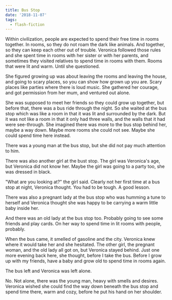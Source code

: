 ```yaml
---
title: Bus Stop
date: '2018-11-07'
tags:
  - flash-fiction
---
```


Within civilization, people are expected to spend their free time in rooms
together. In rooms, so they do not roam the dark like animals. And together, so
they can keep each other out of trouble. Veronica followed those rules and she
spent time in rooms with her sister or with her parents, and sometimes they
visited relatives to spend time in rooms with them. Rooms that were lit and
warm. Until she questioned.

<!-- truncate -->

She figured growing up was about leaving the rooms and leaving the house, and
going to scary places, so you can show how grown up you are. Scary places like
parties where there is loud music. She gathered her courage, and got permission
from her mum, and ventured out alone.

She was supposed to meet her friends so they could grow up together, but before
that, there was a bus ride through the night. So she waited at the bus stop
which was like a room in that it was lit and surrounded by the dark. But it was
not like a room in that it only had three walls, and the walls that it had were
see-through. She imagined there was more to the bus stop behind her, maybe a way
down. Maybe more rooms she could not see. Maybe she could spend time here
instead.

There was a young man at the bus stop, but she did not pay much attention to
him.

There was also another girl at the bust stop. The girl was Veronica's age, but
Veronica did not know her. Maybe the girl was going to a party too, she was
dressed in black.

"What are you looking at?" the girl said. Clearly not her first time at a bus
stop at night, Veronica thought. You had to be tough. A good lesson.

There was also a pregnant lady at the bus stop who was humming a tune to herself
and Veronica thought she was happy to be carrying a warm little baby inside her.

And there was an old lady at the bus stop too. Probably going to see some
friends and play cards. On her way to spend time in lit rooms with people,
probably.

When the bus came, it smelled of gasoline and the city. Veronica knew where it
would take her and she hesitated. The other girl, the pregnant woman, and the
old lady all got on, but Veronica stayed behind. Just one more evening back
here, she thought, before I take the bus. Before I grow up with my friends, have
a baby and grow old to spend time in rooms again.

The bus left and Veronica was left alone.

No. Not alone, there was the young man, heavy with smells and desires. Veronica
wished she could find the way down beneath the bus stop and spend time there,
warm and cozy, before he put his hand on her shoulder.
